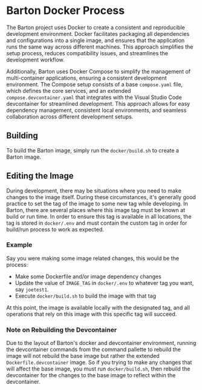 # Barton Docker Process

The Barton project uses Docker to create a consistent and reproducible development environment.
Docker facilitates packaging all dependencies and configurations into a single image, and
ensures that the application runs the same way across different machines. This approach
simplifies the setup process, reduces compatibility issues, and streamlines the development
workflow.

Additionally, Barton uses Docker Compose to simplify the management of multi-container applications,
ensuring a consistent development environment. The Compose setup consists of a base `compose.yaml`
file, which defines the core services, and an extended `compose.devcontainer.yaml` that integrates
with the Visual Studio Code devcontainer for streamlined development. This approach allows for easy
dependency management, consistent local environments, and seamless collaboration across different
development setups.

## Building

To build the Barton image, simply run the `docker/build.sh` to create a Barton image.

## Editing the Image

During development, there may be situations where you need to make changes to the image itself.
During these circumstances, it's generally good practice to set the tag of the image to some
new tag while developing. In Barton, there are several places where this image tag must be known
at build or run time. In order to ensure this tag is available in all locations, the tag is stored
in `docker/.env` and must contain the custom tag in order for build/run process to work as
expected.

### Example

Say you were making some image related changes, this would be the process:

- Make some Dockerfile and/or image dependency changes
- Update the value of `IMAGE_TAG` in `docker/.env` to whatever tag you want, say `joetest1`.
- Execute `docker/build.sh` to build the image with that tag

At this point, the image is available locally with the designated tag, and all operations that rely on
this image with this specific tag will succeed.

### Note on Rebuilding the Devcontainer

Due to the layout of Barton's docker and devcontainer environment, running the devcontainer commands
from the command pallette to rebuild the image will not rebuild the base image but rather the extended
`Dockerfile.devcontainer` image. So if you trying to make any changes that will affect the base image,
you must run `docker/build.sh`, then rebuild the devcontainer for the changes to the base image to
reflect within the devcontainer.
